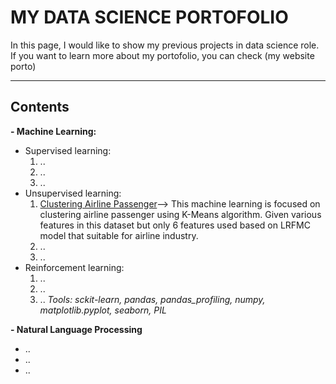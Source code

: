 # MY DATA SCIENCE PORTOFOLIO
In this page, I would like to show my previous projects in data science role. If you want to learn more about my portofolio, you can check (my website porto)

***
## Contents
**- Machine Learning:**
  - Supervised learning:
    1. ..
    2. ..
    3. ..
  - Unsupervised learning:
    1. [Clustering Airline Passenger](https://github.com/zerobase-one/my-portfolio/blob/main/Unsupervised%20Learning/Unsupervised_Learning.ipynb)--> This machine learning is focused on clustering airline passenger using K-Means algorithm. Given various features in this dataset but only 6 features used based on LRFMC model that suitable for airline industry.
    2. ..
    3. ..
  - Reinforcement learning:
    1. ..
    2. ..
    3. ..
_Tools: sckit-learn, pandas, pandas_profiling, numpy, matplotlib.pyplot, seaborn, PIL_

**- Natural Language Processing**
  - ..
  - ..
  - ..
